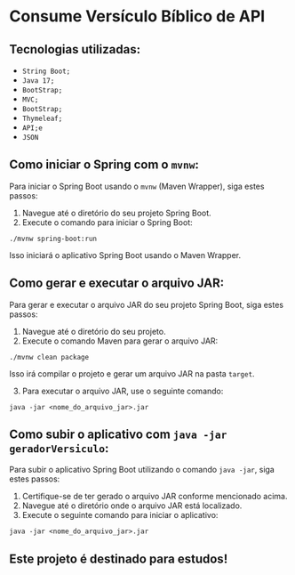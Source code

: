 # Consume Versículo Bíblico de API

## Tecnologias utilizadas:

- `String Boot;`
- `Java 17;`
- `BootStrap;`
- `MVC;`
- `BootStrap;`
- `Thymeleaf;`
- `API;e`
- `JSON`



## Como iniciar o Spring com o `mvnw`:

Para iniciar o Spring Boot usando o `mvnw` (Maven Wrapper), siga estes passos:

1. Navegue até o diretório do seu projeto Spring Boot.
2. Execute o comando para iniciar o Spring Boot:

```
./mvnw spring-boot:run
```
Isso iniciará o aplicativo Spring Boot usando o Maven Wrapper.


## Como gerar e executar o arquivo JAR:

Para gerar e executar o arquivo JAR do seu projeto Spring Boot, siga estes passos:

1. Navegue até o diretório do seu projeto.
2. Execute o comando Maven para gerar o arquivo JAR:

```
./mvnw clean package

```
Isso irá compilar o projeto e gerar um arquivo JAR na pasta `target`.

3. Para executar o arquivo JAR, use o seguinte comando:

```
java -jar <nome_do_arquivo_jar>.jar

```

## Como subir o aplicativo com `java -jar geradorVersiculo`:

Para subir o aplicativo Spring Boot utilizando o comando `java -jar`, siga estes passos:

1. Certifique-se de ter gerado o arquivo JAR conforme mencionado acima.
2. Navegue até o diretório onde o arquivo JAR está localizado.
3. Execute o seguinte comando para iniciar o aplicativo:

```
java -jar <nome_do_arquivo_jar>.jar

```


## Este projeto é destinado para estudos!


